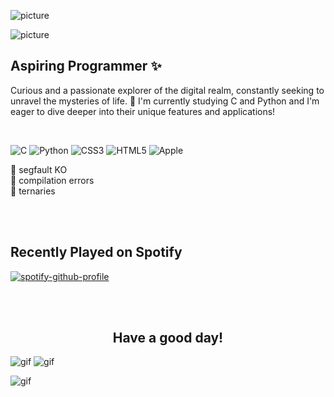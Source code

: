 ![picture](https://raw.githubusercontent.com/BrunnerLivio/brunnerlivio/master/images/welcome.png)

![picture](https://pbs.twimg.com/media/EvuvkskUcAEMvEf?format=jpg&name=large)

## Aspiring Programmer :sparkles:

Curious and a passionate explorer of the digital realm, constantly seeking to unravel the mysteries of life. 🤔
I'm currently studying C and Python and I'm eager to dive deeper into their unique features and applications!
<br>

</br>

![C](https://img.shields.io/badge/c-%2300599C.svg?style=for-the-badge&logo=c&logoColor=white)
![Python](https://img.shields.io/badge/python-3670A0?style=for-the-badge&logo=python&logoColor=ffdd54)
![CSS3](https://img.shields.io/badge/css3-%231572B6.svg?style=for-the-badge&logo=css3&logoColor=white)
![HTML5](https://img.shields.io/badge/html5-%23E34F26.svg?style=for-the-badge&logo=html5&logoColor=white)
![Apple](https://img.shields.io/badge/Apple-%23000000.svg?style=for-the-badge&logo=apple&logoColor=white)

🌟 segfault KO  
🤝 compilation errors  
🚀 ternaries  


<br>









</br>
  
## Recently Played on Spotify
[![spotify-github-profile](https://spotify-github-profile.vercel.app/api/view?uid=arwen_elazegui&cover_image=true&theme=natemoo-re&show_offline=false&background_color=121212&interchange=false&bar_color=e8a1b6&bar_color_cover=false)](https://spotify-github-profile.vercel.app/api/view?uid=arwen_elazegui&redirect=true)

<br>









</br>

<h2 align="center">Have a good day!</h2>

![gif](https://media.tenor.com/h1MIK-LBa94AAAAi/ribbon-heart.gif) ![gif](https://media.tenor.com/h1MIK-LBa94AAAAi/ribbon-heart.gif)

![gif](https://raw.githubusercontent.com/fnky/fnky/fnky/img/smile.gif) 
